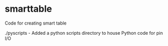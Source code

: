# smarttable
Code for creating smart table

./pyscripts - Added a python scripts directory to house Python code for pin I/O
